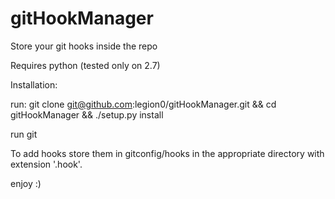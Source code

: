 gitHookManager
==============

Store your git hooks inside the repo

Requires python (tested only on 2.7)

Installation:

run: git clone git@github.com:legion0/gitHookManager.git && cd gitHookManager && ./setup.py install

run git


To add hooks store them in gitconfig/hooks in the appropriate directory with extension '.hook'.

enjoy :)